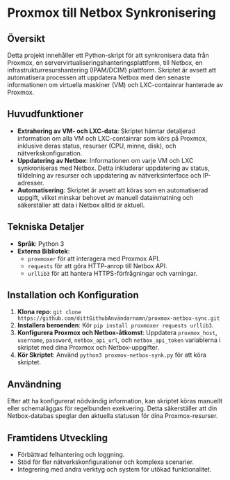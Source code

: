 # Proxmox till Netbox Synkronisering

## Översikt
Detta projekt innehåller ett Python-skript för att synkronisera data från Proxmox, en servervirtualiseringshanteringsplattform, till Netbox, en infrastrukturresurshantering (IPAM/DCIM) plattform. Skriptet är avsett att automatisera processen att uppdatera Netbox med den senaste informationen om virtuella maskiner (VM) och LXC-containrar hanterade av Proxmox.

## Huvudfunktioner
- **Extrahering av VM- och LXC-data**: Skriptet hämtar detaljerad information om alla VM och LXC-containrar som körs på Proxmox, inklusive deras status, resurser (CPU, minne, disk), och nätverkskonfiguration.
- **Uppdatering av Netbox**: Informationen om varje VM och LXC synkroniseras med Netbox. Detta inkluderar uppdatering av status, tilldelning av resurser och uppdatering av nätverksinterface och IP-adresser.
- **Automatisering**: Skriptet är avsett att köras som en automatiserad uppgift, vilket minskar behovet av manuell datainmatning och säkerställer att data i Netbox alltid är aktuell.

## Tekniska Detaljer
- **Språk**: Python 3
- **Externa Bibliotek**:
  - `proxmoxer` för att interagera med Proxmox API.
  - `requests` för att göra HTTP-anrop till Netbox API.
  - `urllib3` för att hantera HTTPS-förfrågningar och varningar.

## Installation och Konfiguration
1. **Klona repo**: `git clone https://github.com/dittGithubAnvändarnamn/proxmox-netbox-sync.git`
2. **Installera beroenden**: Kör `pip install proxmoxer requests urllib3`.
3. **Konfigurera Proxmox och Netbox-åtkomst**: Uppdatera `proxmox_host`, `username`, `password`, `netbox_api_url`, och `netbox_api_token` variablerna i skriptet med dina Proxmox och Netbox-uppgifter.
4. **Kör Skriptet**: Använd `python3 proxmox-netbox-synk.py` för att köra skriptet.

## Användning
Efter att ha konfigurerat nödvändig information, kan skriptet köras manuellt eller schemaläggas för regelbunden exekvering. Detta säkerställer att din Netbox-databas speglar den aktuella statusen för dina Proxmox-resurser.

## Framtidens Utveckling
- Förbättrad felhantering och loggning.
- Stöd för fler nätverkskonfigurationer och komplexa scenarier.
- Integrering med andra verktyg och system för utökad funktionalitet.

